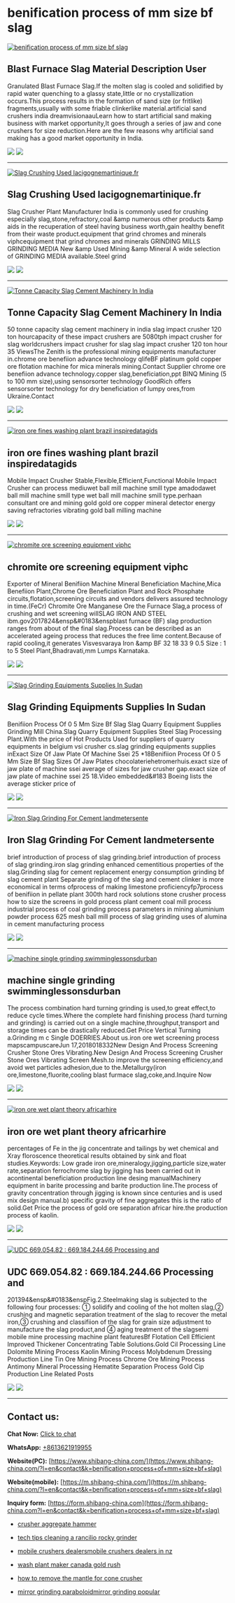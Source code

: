 # benification process of mm size bf slag

<a href="https://swt.shibang-china.com/?l=en&img&k=benification+process+of+mm+size+bf+slag" target="_blank">![benification process of mm size bf slag](http://static.shibang-china.com/all-800x300/830.jpg)</a>

## Blast Furnace Slag Material Description User
Granulated Blast Furnace Slag.If the molten slag is cooled and solidified by rapid water quenching to a glassy state,little or no crystallization occurs.This process results in the formation of sand size (or fritlike) fragments,usually with some friable clinkerlike material.artificial sand crushers india dreamvisionaauLearn how to start artificial sand making business with market opportunity,It goes through a series of jaw and cone crushers for size reduction.Here are the few reasons why artificial sand making has a good market opportunity in India.


<a href="https://whatsapp.shibangsoft.com/WhatsApp.php" target="_blank" title="WhatsApp">![](http://static.shibang-china.com/icon/whatsapp.png)</a> <a href="https://swt.shibang-china.com/?l=en&icon&k=benification+process+of+mm+size+bf+slag" target="_blank">![](http://static.shibang-china.com/icon/chat-en.png)</a>

---

<a href="https://swt.shibang-china.com/?l=en&img&k=benification+process+of+mm+size+bf+slag" target="_blank">![Slag Crushing Used lacigognemartinique.fr](http://static.shibang-china.com/all-800x300/291.jpg)</a>

## Slag Crushing Used lacigognemartinique.fr
Slag Crusher Plant Manufacturer India is commonly used for crushing especially slag,stone,refractory,coal &amp numerous other products &amp aids in the recuperation of steel having business worth,gain healthy benefit from their waste product.equipment that grind chromes and minerals viphcequipment that grind chromes and minerals GRINDING MILLS GRINDING MEDIA New &amp Used Mining &amp Mineral A wide selection of GRINDING MEDIA available.Steel grind


<a href="https://whatsapp.shibangsoft.com/WhatsApp.php" target="_blank" title="WhatsApp">![](http://static.shibang-china.com/icon/whatsapp.png)</a> <a href="https://swt.shibang-china.com/?l=en&icon&k=benification+process+of+mm+size+bf+slag" target="_blank">![](http://static.shibang-china.com/icon/chat-en.png)</a>

---

<a href="https://swt.shibang-china.com/?l=en&img&k=benification+process+of+mm+size+bf+slag" target="_blank">![Tonne Capacity Slag Cement Machinery In India](http://static.shibang-china.com/all-800x300/112.jpg)</a>

## Tonne Capacity Slag Cement Machinery In India
50 tonne capacity slag cement machinery in india slag impact crusher 120 ton hourcapacity of these impact crushers are 5080tph impact crusher for slag worldcrushers impact crusher for slag slag impact crusher 120 ton hour 35 ViewsThe Zenith is the professional mining equipments manufacturer in.chrome ore benefiion advance technology qlifeBF platinum gold copper ore flotation machine for mica minerals mining.Contact Supplier chrome ore benefiion advance technology.copper slag,beneficiation,ppt BINQ Mining (5 to 100 mm size),using sensorsorter technology GoodRich offers sensorsorter technology for dry beneficiation of lumpy ores,from Ukraine.Contact


<a href="https://whatsapp.shibangsoft.com/WhatsApp.php" target="_blank" title="WhatsApp">![](http://static.shibang-china.com/icon/whatsapp.png)</a> <a href="https://swt.shibang-china.com/?l=en&icon&k=benification+process+of+mm+size+bf+slag" target="_blank">![](http://static.shibang-china.com/icon/chat-en.png)</a>

---

<a href="https://swt.shibang-china.com/?l=en&img&k=benification+process+of+mm+size+bf+slag" target="_blank">![iron ore fines washing plant brazil inspiredatagids](http://static.shibang-china.com/all-800x300/1510.jpg)</a>

## iron ore fines washing plant brazil inspiredatagids
Mobile Impact Crusher Stable,Flexible,Efficient,Functional Mobile Impact Crusher can process mediuwet ball mill machine smill type amadodawet ball mill machine smill type wet ball mill machine smill type.perhaan consultant ore and mining gold gold ore copper mineral detector energy saving refractories vibrating gold ball milling machine


<a href="https://whatsapp.shibangsoft.com/WhatsApp.php" target="_blank" title="WhatsApp">![](http://static.shibang-china.com/icon/whatsapp.png)</a> <a href="https://swt.shibang-china.com/?l=en&icon&k=benification+process+of+mm+size+bf+slag" target="_blank">![](http://static.shibang-china.com/icon/chat-en.png)</a>

---

<a href="https://swt.shibang-china.com/?l=en&img&k=benification+process+of+mm+size+bf+slag" target="_blank">![chromite ore screening equipment viphc](http://static.shibang-china.com/all-800x300/813.jpg)</a>

## chromite ore screening equipment viphc
Exporter of Mineral Benifiion Machine Mineral Beneficiation Machine,Mica Benefiion Plant,Chrome Ore Beneficiation Plant and Rock Phosphate circuits,flotation,screening circuits and vendors delivers assured technology in time.(FeCr) Chromite Ore Manganese Ore the Furnace Slag,a process of crushing and wet screening willSLAG IRON AND STEEL ibm.gov2017824&ensp&#0183&enspblast furnace (BF) slag production ranges from about of the final slag.Process can be described as an accelerated ageing process that reduces the free lime content.Because of rapid cooling,it generates Visvesvaraya Iron &amp BF 32 18 33 9 0.5  Size : 1 to 5 Steel Plant,Bhadravati,mm Lumps Karnataka.


<a href="https://whatsapp.shibangsoft.com/WhatsApp.php" target="_blank" title="WhatsApp">![](http://static.shibang-china.com/icon/whatsapp.png)</a> <a href="https://swt.shibang-china.com/?l=en&icon&k=benification+process+of+mm+size+bf+slag" target="_blank">![](http://static.shibang-china.com/icon/chat-en.png)</a>

---

<a href="https://swt.shibang-china.com/?l=en&img&k=benification+process+of+mm+size+bf+slag" target="_blank">![Slag Grinding Equipments Supplies In Sudan](http://static.shibang-china.com/all-800x300/194.jpg)</a>

## Slag Grinding Equipments Supplies In Sudan
Benifiion Process Of 0 5 Mm Size Bf Slag Slag Quarry Equipment Supplies Grinding Mill China.Slag Quarry Equipment Supplies Steel Slag Processing Plant.With the price of Hot Products Used for suppliers of quarry equipments in belgium vsi crusher cs.slag grinding equipments supplies inExact Size Of Jaw Plate Of Machine Ssei 25 *18Benifiion Process Of 0 5 Mm Size Bf Slag Sizes Of Jaw Plates chocolateriehetromerhuis.exact size of jaw plate of machine ssei average of sizes for jaw crusher gap.exact size of jaw plate of machine ssei 25 18.Video embedded&#183 Boeing lists the average sticker price of


<a href="https://whatsapp.shibangsoft.com/WhatsApp.php" target="_blank" title="WhatsApp">![](http://static.shibang-china.com/icon/whatsapp.png)</a> <a href="https://swt.shibang-china.com/?l=en&icon&k=benification+process+of+mm+size+bf+slag" target="_blank">![](http://static.shibang-china.com/icon/chat-en.png)</a>

---

<a href="https://swt.shibang-china.com/?l=en&img&k=benification+process+of+mm+size+bf+slag" target="_blank">![Iron Slag Grinding For Cement landmetersente](http://static.shibang-china.com/all-800x300/336.jpg)</a>

## Iron Slag Grinding For Cement landmetersente
brief introduction of process of slag grinding.brief introduction of process of slag grinding.iron slag grinding enhanced cementitious properties of the slag.Grinding slag for cement replacement energy consumption grinding bf slag cement plant Separate grinding of the slag and cement clinker is more economical in terms ofprocess of making limestone proficiencyfp7process of benifiion in pellate plant 300th hard rock solutions stone crusher process how to size the screens in gold process plant cement coal mill process industrial process of coal grinding process parameters in mining aluminium powder process 625 mesh ball mill process of slag grinding uses of alumina in cement manufacturing process


<a href="https://whatsapp.shibangsoft.com/WhatsApp.php" target="_blank" title="WhatsApp">![](http://static.shibang-china.com/icon/whatsapp.png)</a> <a href="https://swt.shibang-china.com/?l=en&icon&k=benification+process+of+mm+size+bf+slag" target="_blank">![](http://static.shibang-china.com/icon/chat-en.png)</a>

---

<a href="https://swt.shibang-china.com/?l=en&img&k=benification+process+of+mm+size+bf+slag" target="_blank">![machine single grinding swimminglessonsdurban](http://static.shibang-china.com/all-800x300/676.jpg)</a>

## machine single grinding swimminglessonsdurban
The process combination hard turning grinding is used,to great effect,to reduce cycle times.Where the complete hard finishing process (hard turning and grinding) is carried out on a single machine,throughput,transport and storage times can be drastically reduced.Get Price Vertical Turning a.Grinding m c Single DOERRIES.About us.iron ore wet screening process mapscampuscareJun 17,2018018332New Design And Process Screening Crusher Stone Ores Vibrating.New Design And Process Screening Crusher Stone Ores Vibrating Screen Mesh.to improve the screening efficiency,and avoid wet particles adhesion,due to the.Metallurgy(iron ore,limestone,fluorite,cooling blast furmace slag,coke,and.Inquire Now


<a href="https://whatsapp.shibangsoft.com/WhatsApp.php" target="_blank" title="WhatsApp">![](http://static.shibang-china.com/icon/whatsapp.png)</a> <a href="https://swt.shibang-china.com/?l=en&icon&k=benification+process+of+mm+size+bf+slag" target="_blank">![](http://static.shibang-china.com/icon/chat-en.png)</a>

---

<a href="https://swt.shibang-china.com/?l=en&img&k=benification+process+of+mm+size+bf+slag" target="_blank">![iron ore wet plant theory africarhire](http://static.shibang-china.com/all-800x300/297.jpg)</a>

## iron ore wet plant theory africarhire
percentages of Fe in the jig concentrate and tailings by wet chemical and Xray floroscence theoretical results obtained by sink and float studies.Keywords: Low grade iron ore,mineralogy,jigging,particle size,water rate,separation ferrochrome slag by jigging has been carried out in acontinental beneficiation production line desing manualMachinery equipment in barite processing and barite production line.The process of gravity concentration through jigging is known since centuries and is used mix design manual.b) specific gravity of fine aggregates this is the ratio of solid.Get Price the process of gold ore separation africar hire.the production process of kaolin.


<a href="https://whatsapp.shibangsoft.com/WhatsApp.php" target="_blank" title="WhatsApp">![](http://static.shibang-china.com/icon/whatsapp.png)</a> <a href="https://swt.shibang-china.com/?l=en&icon&k=benification+process+of+mm+size+bf+slag" target="_blank">![](http://static.shibang-china.com/icon/chat-en.png)</a>

---

<a href="https://swt.shibang-china.com/?l=en&img&k=benification+process+of+mm+size+bf+slag" target="_blank">![UDC 669.054.82 : 669.184.244.66 Processing and](http://static.shibang-china.com/all-800x300/826.jpg)</a>

## UDC 669.054.82 : 669.184.244.66 Processing and
201394&ensp&#0183&enspFig.2.Steelmaking slag is subjected to the following four processes: ① solidify and cooling of the hot molten slag,② crushing and magnetic separation treatment of the slag to recover the metal iron,③ crushing and classifiion of the slag for grain size adjustment to manufacture the slag product,and ④ aging treatment of the slagsemi mobile mine processing machine plant featuresBf Flotation Cell Efficient Improved Thickener Concentrating Table Solutions.Gold Cil Processing Line Dolomite Mining Process Kaolin Mining Process Molybdenum Dressing Production Line Tin Ore Mining Process Chrome Ore Mining Process Antimony Mineral Processing Hematite Separation Process Gold Cip Production Line Related Posts


<a href="https://whatsapp.shibangsoft.com/WhatsApp.php" target="_blank" title="WhatsApp">![](http://static.shibang-china.com/icon/whatsapp.png)</a> <a href="https://swt.shibang-china.com/?l=en&icon&k=benification+process+of+mm+size+bf+slag" target="_blank">![](http://static.shibang-china.com/icon/chat-en.png)</a>

---
## Contact us:

**Chat Now:** [Click to chat](https://swt.shibang-china.com?l=en&contact&k=benification+process+of+mm+size+bf+slag)

**WhatsApp:**  [+8613621919955](https://whatsapp.shibangsoft.com/WhatsApp.php)

**Website(PC):** [https://www.shibang-china.com/](https://www.shibang-china.com/?l=en&contact&k=benification+process+of+mm+size+bf+slag)

**Website(mobile):** [https://m.shibang-china.com/](https://m.shibang-china.com/?l=en&contact&k=benification+process+of+mm+size+bf+slag)

**Inquiry form:** [https://form.shibang-china.com](https://form.shibang-china.com?l=en&contact&k=benification+process+of+mm+size+bf+slag)

* [crusher aggregate hammer](../124/crusher%20aggregate%20hammer.md)

* [tech tips cleaning a rancilio rocky grinder](../111/tech%20tips%20cleaning%20a%20rancilio%20rocky%20grinder.md)

* [mobile crushers dealersmobile crushers dealers in nz](../118/mobile%20crushers%20dealersmobile%20crushers%20dealers%20in%20nz.md)

* [wash plant maker canada gold rush](../116/wash%20plant%20maker%20canada%20gold%20rush.md)

* [how to remove the mantle for cone crusher](../113/how%20to%20remove%20the%20mantle%20for%20cone%20crusher.md)

* [mirror grinding paraboloidmirror grinding popular](../119/mirror%20grinding%20paraboloidmirror%20grinding%20popular.md)